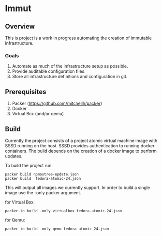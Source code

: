 # Immut

## Overview

This is project is a work in progress automating the creation of immutable infrastructure.

### Goals

1. Automate as much of the infrastructure setup as possible.
2. Provide auditable configuration files.
3. Store all infrastructure definitions and configuration in git.

## Prerequisites

1. Packer (https://github.com/mitchellh/packer)
2. Docker
3. Virtual Box (and/or qemu)

## Build

Currently the project consists of a project atomic virtual machine image with SSSD running on the host. 
SSSD provides authentication to running docker containers. The build depends on the creation of a docker 
image to perform updates.

To build the project run:

    packer build rpmostree-update.json
	packer build  fedora-atomic-24.json

This will output all images we currently support. In order to build a single image use the -only packer argument.

for Virtual Box:

    packer-io build -only virtualbox fedora-atomic-24.json

for Qemu:

	packer-io build -only qemu fedora-atomic-24.json